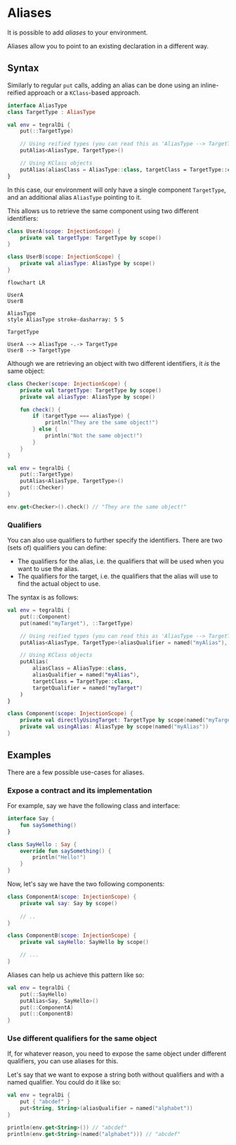 # Aliases

It is possible to add *aliases* to your environment.

Aliases allow you to point to an existing declaration in a different way.

## Syntax

Similarly to regular `put` calls, adding an alias can be done using an inline-reified approach or a `KClass`-based approach.

```kotlin
interface AliasType
class TargetType : AliasType

val env = tegralDi {
    put(::TargetType)

    // Using reified types (you can read this as 'AliasType --> TargetType')
    putAlias<AliasType, TargetType>()

    // Using KClass objects
    putAlias(aliasClass = AliasType::class, targetClass = TargetType::class)
}
```

In this case, our environment will only have a single component `TargetType`, and an additional alias `AliasType` pointing to it.

This allows us to retrieve the same component using two different identifiers:

```kotlin
class UserA(scope: InjectionScope) {
    private val targetType: TargetType by scope()
}

class UserB(scope: InjectionScope) {
    private val aliasType: AliasType by scope()
}
```

```mermaid
flowchart LR

UserA
UserB

AliasType
style AliasType stroke-dasharray: 5 5

TargetType

UserA --> AliasType -.-> TargetType
UserB --> TargetType
```

Although we are retrieving an object with two different identifiers, it *is* the same object:

```kotlin
class Checker(scope: InjectionScope) {
    private val targetType: TargetType by scope()
    private val aliasType: AliasType by scope()

    fun check() {
        if (targetType === aliasType) {
            println("They are the same object!")
        } else {
            println("Not the same object!")
        }
    }
}

val env = tegralDi {
    put(::TargetType)
    putAlias<AliasType, TargetType>()
    put(::Checker)
}

env.get<Checker>().check() // "They are the same object!"
```

### Qualifiers

You can also use qualifiers to further specify the identifiers. There are two (sets of) qualifiers you can define:

- The qualifiers for the alias, i.e. the qualifiers that will be used when you want to use the alias.
- The qualifiers for the target, i.e. the qualifiers that the alias will use to find the actual object to use.

The syntax is as follows:

```kotlin
val env = tegralDi {
    put(::Component)
    put(named("myTarget"), ::TargetType)

    // Using reified types (you can read this as 'AliasType --> TargetType')
    putAlias<AliasType, TargetType>(aliasQualifier = named("myAlias"), targetQualifier = named("myTarget"))

    // Using KClass objects
    putAlias(
        aliasClass = AliasType::class,
        aliasQualifier = named("myAlias"),
        targetClass = TargetType::class,
        targetQualifier = named("myTarget")
    )
}

class Component(scope: InjectionScope) {
    private val directlyUsingTarget: TargetType by scope(named("myTarget"))
    private val usingAlias: AliasType by scope(named("myAlias"))
}
```

## Examples

There are a few possible use-cases for aliases.

### Expose a contract and its implementation

For example, say we have the following class and interface:

```kotlin
interface Say {
    fun saySomething()
}

class SayHello : Say {
    override fun saySomething() {
        println("Hello!")
    }
}
```

Now, let's say we have the two following components:

```kotlin
class ComponentA(scope: InjectionScope) {
    private val say: Say by scope()
    
    // ..
}

class ComponentB(scope: InjectionScope) {
    private val sayHello: SayHello by scope()

    // ...
}
```

Aliases can help us achieve this pattern like so:

```kotlin
val env = tegralDi {
    put(::SayHello)
    putAlias<Say, SayHello>()
    put(::ComponentA)
    put(::ComponentB)
}
```

### Use different qualifiers for the same object

If, for whatever reason, you need to expose the same object under different qualifiers, you can use aliases for this.

Let's say that we want to expose a string both without qualifiers and with a named qualifier. You could do it like so:

```kotlin
val env = tegralDi {
    put { "abcdef" }
    put<String, String>(aliasQualifier = named("alphabet"))
}

println(env.get<String>()) // "abcdef"
println(env.get<String>(named("alphabet"))) // "abcdef"
```
